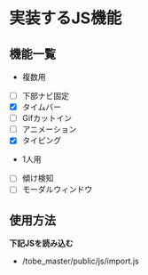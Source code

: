 # 実装するJS機能

## 機能一覧
* 複数用
- [ ] 下部ナビ固定 
- [x] タイムバー
- [ ] Gifカットイン
- [ ] アニメーション
- [x] タイピング
* 1人用
- [ ] 傾け検知
- [ ] モーダルウィンドウ
## 使用方法
**下記JSを読み込む**
* /tobe_master/public/js/import.js